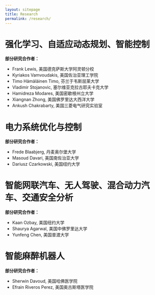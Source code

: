 ```yaml
---
layout: sitepage
title: Research
permalink: /research/
---
```


# 强化学习、自适应动态规划、智能控制 #

<strong> 部分研究合作者：</strong> 
* Frank Lewis, 美国德克萨斯大学阿灵顿分校
* Kyriakos Vamvoudakis, 美国佐治亚理工学院
* Timo Hämäläinen Timo, 芬兰于韦斯屈莱大学
* Vladimir Stojanovic, 塞尔维亚克拉古耶夫卡克大学
* Hamidreza Modares, 美国密歇根州立大学
* Xiangnan Zhong, 美国佛罗里达大西洋大学
* Ankush Chakrabarty, 美国三菱电气研究实验室


# 电力系统优化与控制 #

<strong> 部分研究合作者：</strong> 
* Frede Blaabjerg, 丹麦奥尔堡大学
* Masoud Davari, 美国南佐治亚大学
* Dariusz Czarkowski, 美国纽约大学

# 智能网联汽车、无人驾驶、混合动力汽车、交通安全分析 #

<strong> 部分研究合作者：</strong> 
* Kaan Ozbay, 美国纽约大学
* Shaurya Agarwal, 美国中佛罗里达大学
* Yunfeng Chen, 美国普渡大学


# 智能麻醉机器人 #

<strong> 部分研究合作者：</strong> 
* Sherwin Davoud, 美国哈佛医学院
* Efrain Riveros Perez, 美国奥古斯塔医学院

